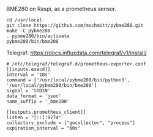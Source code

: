 BME280 on Raspi, as a prometheus sensor.

```
cd /usr/local
git clone https://github.com/mschmitt/pybme280.git
make -C pybme280
. pybme280/bin/activate
pybme280/bin/bme208
```

Telegraf: https://docs.influxdata.com/telegraf/v1/install/

```
# /etc/telegraf/telegraf.d/prometheus-exporter.conf
[[inputs.execd]]
interval = '10s'
command = ['/usr/local/pybme280/bin/python3', '/usr/local/pybme280/bin/bme280']
signal = 'STDIN'
data_format = 'json'
name_suffix = '_bme280'

[[outputs.prometheus_client]]
listen = "[::]:9274"
collectors_exclude = ["gocollector", "process"]
expiration_interval = "60s"
```
